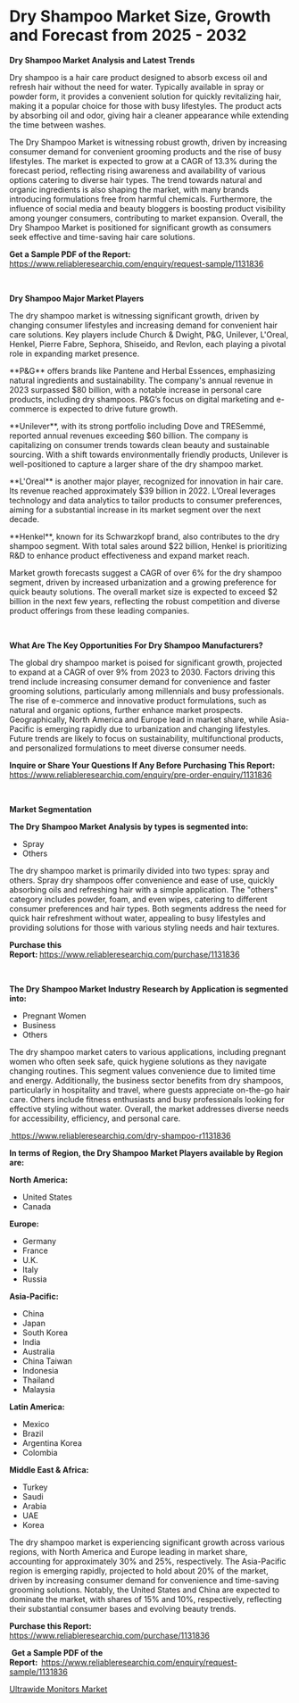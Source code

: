 <p><h1>Dry Shampoo Market Size, Growth and Forecast from 2025 - 2032</h1></p><p><strong>Dry Shampoo Market Analysis and Latest Trends</strong></p>
<p><p>Dry shampoo is a hair care product designed to absorb excess oil and refresh hair without the need for water. Typically available in spray or powder form, it provides a convenient solution for quickly revitalizing hair, making it a popular choice for those with busy lifestyles. The product acts by absorbing oil and odor, giving hair a cleaner appearance while extending the time between washes.</p><p>The Dry Shampoo Market is witnessing robust growth, driven by increasing consumer demand for convenient grooming products and the rise of busy lifestyles. The market is expected to grow at a CAGR of 13.3% during the forecast period, reflecting rising awareness and availability of various options catering to diverse hair types. The trend towards natural and organic ingredients is also shaping the market, with many brands introducing formulations free from harmful chemicals. Furthermore, the influence of social media and beauty bloggers is boosting product visibility among younger consumers, contributing to market expansion. Overall, the Dry Shampoo Market is positioned for significant growth as consumers seek effective and time-saving hair care solutions.</p></p>
<p><strong>Get a Sample PDF of the Report:&nbsp;</strong> <a href="https://www.reliableresearchiq.com/enquiry/request-sample/1131836?utm_campaign=2780&utm_medium=2&utm_source=Github&utm_content=ia&utm_term=04042025&utm_id=dry-shampoo">https://www.reliableresearchiq.com/enquiry/request-sample/1131836</a></p>
<p>&nbsp;</p>
<p><strong>Dry Shampoo Major Market Players</strong></p>
<p><p>The dry shampoo market is witnessing significant growth, driven by changing consumer lifestyles and increasing demand for convenient hair care solutions. Key players include Church & Dwight, P&G, Unilever, L'Oreal, Henkel, Pierre Fabre, Sephora, Shiseido, and Revlon, each playing a pivotal role in expanding market presence.</p><p>**P&G** offers brands like Pantene and Herbal Essences, emphasizing natural ingredients and sustainability. The company's annual revenue in 2023 surpassed $80 billion, with a notable increase in personal care products, including dry shampoos. P&G’s focus on digital marketing and e-commerce is expected to drive future growth.</p><p>**Unilever**, with its strong portfolio including Dove and TRESemmé, reported annual revenues exceeding $60 billion. The company is capitalizing on consumer trends towards clean beauty and sustainable sourcing. With a shift towards environmentally friendly products, Unilever is well-positioned to capture a larger share of the dry shampoo market.</p><p>**L'Oreal** is another major player, recognized for innovation in hair care. Its revenue reached approximately $39 billion in 2022. L’Oreal leverages technology and data analytics to tailor products to consumer preferences, aiming for a substantial increase in its market segment over the next decade.</p><p>**Henkel**, known for its Schwarzkopf brand, also contributes to the dry shampoo segment. With total sales around $22 billion, Henkel is prioritizing R&D to enhance product effectiveness and expand market reach.</p><p>Market growth forecasts suggest a CAGR of over 6% for the dry shampoo segment, driven by increased urbanization and a growing preference for quick beauty solutions. The overall market size is expected to exceed $2 billion in the next few years, reflecting the robust competition and diverse product offerings from these leading companies.</p></p>
<p>&nbsp;</p>
<p><strong>What Are The Key Opportunities For Dry Shampoo Manufacturers?</strong></p>
<p><p>The global dry shampoo market is poised for significant growth, projected to expand at a CAGR of over 9% from 2023 to 2030. Factors driving this trend include increasing consumer demand for convenience and faster grooming solutions, particularly among millennials and busy professionals. The rise of e-commerce and innovative product formulations, such as natural and organic options, further enhance market prospects. Geographically, North America and Europe lead in market share, while Asia-Pacific is emerging rapidly due to urbanization and changing lifestyles. Future trends are likely to focus on sustainability, multifunctional products, and personalized formulations to meet diverse consumer needs.</p></p>
<p><strong>Inquire or Share Your Questions If Any Before Purchasing This Report:</strong> <a href="https://www.reliableresearchiq.com/enquiry/pre-order-enquiry/1131836?utm_campaign=2780&utm_medium=2&utm_source=Github&utm_content=ia&utm_term=04042025&utm_id=dry-shampoo">https://www.reliableresearchiq.com/enquiry/pre-order-enquiry/1131836</a></p>
<p>&nbsp;</p>
<p><strong>Market Segmentation</strong></p>
<p><strong>The Dry Shampoo Market Analysis by types is segmented into:</strong></p>
<p><ul><li>Spray</li><li>Others</li></ul></p>
<p><p>The dry shampoo market is primarily divided into two types: spray and others. Spray dry shampoos offer convenience and ease of use, quickly absorbing oils and refreshing hair with a simple application. The "others" category includes powder, foam, and even wipes, catering to different consumer preferences and hair types. Both segments address the need for quick hair refreshment without water, appealing to busy lifestyles and providing solutions for those with various styling needs and hair textures.</p></p>
<p><strong>Purchase this Report:&nbsp;</strong><a href="https://www.reliableresearchiq.com/purchase/1131836?utm_campaign=2780&utm_medium=2&utm_source=Github&utm_content=ia&utm_term=04042025&utm_id=dry-shampoo">https://www.reliableresearchiq.com/purchase/1131836</a></p>
<p>&nbsp;</p>
<p><strong>The Dry Shampoo Market Industry Research by Application is segmented into:</strong></p>
<p><ul><li>Pregnant Women</li><li>Business</li><li>Others</li></ul></p>
<p><p>The dry shampoo market caters to various applications, including pregnant women who often seek safe, quick hygiene solutions as they navigate changing routines. This segment values convenience due to limited time and energy. Additionally, the business sector benefits from dry shampoos, particularly in hospitality and travel, where guests appreciate on-the-go hair care. Others include fitness enthusiasts and busy professionals looking for effective styling without water. Overall, the market addresses diverse needs for accessibility, efficiency, and personal care.</p></p>
<p><a href="https://www.reliableresearchiq.com/dry-shampoo-r1131836?utm_campaign=2780&utm_medium=2&utm_source=Github&utm_content=ia&utm_term=04042025&utm_id=dry-shampoo">&nbsp;https://www.reliableresearchiq.com/dry-shampoo-r1131836</a></p>
<p><strong>In terms of Region, the Dry Shampoo Market Players available by Region are:</strong></p>
<p>
    <p> <strong> North America: </strong>
        <ul>
            <li>United States</li>
            <li>Canada</li>
        </ul>
        </p> 
    <p> <strong> Europe: </strong>
        <ul>
            <li>Germany</li>
            <li>France</li>
            <li>U.K.</li>
            <li>Italy</li>
            <li>Russia</li>
        </ul>
        </p> 
    <p> <strong> Asia-Pacific: </strong>
        <ul>
            <li>China</li>
            <li>Japan</li>
            <li>South Korea</li>
            <li>India</li>
            <li>Australia</li>
            <li>China Taiwan</li>
            <li>Indonesia</li>
            <li>Thailand</li>
            <li>Malaysia</li>
        </ul>
        </p> 
    <p> <strong> Latin America: </strong>
        <ul>
            <li>Mexico</li>
            <li>Brazil</li>
            <li>Argentina Korea</li>
            <li>Colombia</li>
        </ul>
        </p> 
    <p> <strong> Middle East & Africa: </strong>
        <ul>
            <li>Turkey</li>
            <li>Saudi</li>
            <li>Arabia</li>
            <li>UAE</li>
            <li>Korea</li>
        </ul>
    </p>
    </p>
<p><p>The dry shampoo market is experiencing significant growth across various regions, with North America and Europe leading in market share, accounting for approximately 30% and 25%, respectively. The Asia-Pacific region is emerging rapidly, projected to hold about 20% of the market, driven by increasing consumer demand for convenience and time-saving grooming solutions. Notably, the United States and China are expected to dominate the market, with shares of 15% and 10%, respectively, reflecting their substantial consumer bases and evolving beauty trends.</p></p>
<p><strong>Purchase this Report: </strong><a href="https://www.reliableresearchiq.com/purchase/1131836?utm_campaign=2780&utm_medium=2&utm_source=Github&utm_content=ia&utm_term=04042025&utm_id=dry-shampoo">https://www.reliableresearchiq.com/purchase/1131836</a></p>
<p>&nbsp;<strong>Get a Sample PDF of the Report:&nbsp;&nbsp;</strong><a href="https://www.reliableresearchiq.com/enquiry/request-sample/1131836?utm_campaign=2780&utm_medium=2&utm_source=Github&utm_content=ia&utm_term=04042025&utm_id=dry-shampoo">https://www.reliableresearchiq.com/enquiry/request-sample/1131836</a></p>
<p><strong></strong></p>
<p><p><a href="https://github.com/xanaanenkaly/Market-Research-Report-List-1/blob/main/ultrawide-monitors-market.md?utm_campaign=2780&utm_medium=2&utm_source=Github&utm_content=ia&utm_term=04042025&utm_id=dry-shampoo">Ultrawide Monitors Market</a></p></p>